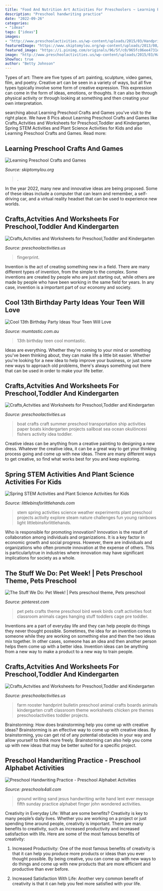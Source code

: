 ```yaml
---
title: "Food And Nutrition Art Activities For Preschoolers ~ Learning Preschool Crafts And Games"
description: "Preschool handwriting practice"
date: "2022-09-26"
categories:
- "ideas"
tags: ["ideas"]
images:
- "http://www.preschoolactivities.us/wp-content/uploads/2015/03/Handprint-rooster.jpg"
featuredImage: "https://www.skiptomylou.org/wp-content/uploads/2013/08/8-learning-activities-1.jpg"
featured_image: "https://i.pinimg.com/originals/96/5f/c0/965fc06ee4731e3b0c1a7d0f681988d8.jpg"
image: "http://www.preschoolactivities.us/wp-content/uploads/2015/03/Handprint-rooster.jpg"
ShowToc: true
author: "Betty Johnson"
---
```



Types of art: There are five types of art: painting, sculpture, video games, film, and poetry.
Creative art can be seen in a variety of ways, but all five types typically involve some form of creative expression. This expression can come in the form of ideas, emotions, or thoughts. It can also be through physical activity or through looking at something and then creating your own interpretation.

	

		
searching about Learning Preschool Crafts and Games you've visit to the right place. We have 8 Pics about Learning Preschool Crafts and Games like Crafts,Actvities and Worksheets for Preschool,Toddler and Kindergarten, Spring STEM Activities and Plant Science Activities for Kids and also Learning Preschool Crafts and Games. Read more:
		
    
## Learning Preschool Crafts And Games

<img loading=lazy src="https://www.skiptomylou.org/wp-content/uploads/2013/08/8-learning-activities-1.jpg" onerror="this.onerror=null;this.src='https://tse2.mm.bing.net/th?id=OIP.XutO0Nn8VDHwfQW1S0noewHaKl&amp;pid=15.1';" alt="Learning Preschool Crafts and Games">

_Source: skiptomylou.org_

>. 

	

In the year 2022, many new and innovative ideas are being proposed. Some of these ideas include a computer that can learn and remember, a self-driving car, and a virtual reality headset that can be used to experience new worlds.

    
## Crafts,Actvities And Worksheets For Preschool,Toddler And Kindergarten

<img loading=lazy src="http://www.preschoolactivities.us/wp-content/uploads/2015/01/fingerprint-pineapple.jpg" onerror="this.onerror=null;this.src='https://tse1.mm.bing.net/th?id=OIP.J5OPb9MKYpINtcoIjMMLaQAAAA&amp;pid=15.1';" alt="Crafts,Actvities and Worksheets for Preschool,Toddler and Kindergarten">

_Source: preschoolactivities.us_

>fingerprint. 

	

Invention is the act of creating something new in a field. There are many different types of invention, from the simple to the complex. Some inventions are created by people who are just starting out, while others are made by people who have been working in the same field for years. In any case, invention is a important part of our economy and society.

    
## Cool 13th Birthday Party Ideas Your Teen Will Love

<img loading=lazy src="http://cdn1-www.momtastic.com/assets/uploads/2018/08/13th-birthday-648x486.jpg" onerror="this.onerror=null;this.src='https://tse3.mm.bing.net/th?id=OIP._Kh-02y58w0uldyAfVD5RgHaFj&amp;pid=15.1';" alt="Cool 13th Birthday Party Ideas Your Teen Will Love">

_Source: mumtastic.com.au_

>13th birthday teen cool momtastic. 

	

Ideas are everything. Whether they're coming to your mind or something you've been thinking about, they can make life a little bit easier. Whether you're looking for a new idea to help improve your business, or just some new ways to approach old problems, there's always something out there that can be used in order to make your life better.

    
## Crafts,Actvities And Worksheets For Preschool,Toddler And Kindergarten

<img loading=lazy src="http://www.preschoolactivities.us/wp-content/uploads/2015/05/boat-craft1.jpg" onerror="this.onerror=null;this.src='https://tse1.mm.bing.net/th?id=OIP.4omcdmVdMq2cWiCAckv-BwHaJ4&amp;pid=15.1';" alt="Crafts,Actvities and Worksheets for Preschool,Toddler and Kindergarten">

_Source: preschoolactivities.us_

>boat crafts craft summer preschool transportation ship activities paper boats kindergarten projects sailboat sea ocean okulöncesi fishers activity idea toddler. 

	

Creative ideas can be anything from a creative painting to designing a new dress. Whatever the creative idea, it can be a great way to get your thinking process going and come up with new ideas. There are many different ways to get creative, so find what works best for you and keep exploring.

    
## Spring STEM Activities And Plant Science Activities For Kids

<img loading=lazy src="http://littlebinsforlittlehands.com/wp-content/uploads/2016/03/Spring-STEM-Activities-Plant-Science-Nature-Activities.jpg" onerror="this.onerror=null;this.src='https://tse4.mm.bing.net/th?id=OIP.6fI7CeJFDMVlNDyJR3leRQHaLH&amp;pid=15.1';" alt="Spring STEM Activities and Plant Science Activities for Kids">

_Source: littlebinsforlittlehands.com_

>stem spring activities science weather experiments plant preschool projects activity explore steam nature challenges fun young rainbows light littlebinsforlittlehands. 

	

Who is responsible for promoting innovation?
Innovation is the result of collaboration among individuals and organizations. It is a key factor in economic growth and social progress. However, there are individuals and organizations who often promote innovation at the expense of others. This is particularlytrue in industries where innovation may have significant implications for society as a whole.

    
## The Stuff We Do: Pet Week! | Pets Preschool Theme, Pets Preschool

<img loading=lazy src="https://i.pinimg.com/originals/96/5f/c0/965fc06ee4731e3b0c1a7d0f681988d8.jpg" onerror="this.onerror=null;this.src='https://tse2.mm.bing.net/th?id=OIP.7In7diEvhPOPhUro43Jn_QHaJ4&amp;pid=15.1';" alt="The Stuff We Do: Pet Week! | Pets preschool theme, Pets preschool">

_Source: pinterest.com_

>pet pets crafts theme preschool bird week birds craft activities foot classroom animals cages hanging stuff toddlers cage pre toddler. 

	

Inventions are a part of everyday life and they can help people do things they never thought possible. Sometimes, the idea for an invention comes to someone while they are working on something else and then the two ideas mix together. In other cases, someone has an idea and then another person helps them come up with a better idea. Invention ideas can be anything from a new way to make a product to a new way to train people.

    
## Crafts,Actvities And Worksheets For Preschool,Toddler And Kindergarten

<img loading=lazy src="http://www.preschoolactivities.us/wp-content/uploads/2015/03/Handprint-rooster.jpg" onerror="this.onerror=null;this.src='https://tse1.mm.bing.net/th?id=OIP.zRz2uXmy77C2utv0VX1B-QHaJ4&amp;pid=15.1';" alt="Crafts,Actvities and Worksheets for Preschool,Toddler and Kindergarten">

_Source: preschoolactivities.us_

>farm rooster handprint bulletin preschool animal crafts boards animals kindergarten craft classroom theme worksheets chicken pre themes preschoolactivities toddler projects. 

	

Brainstorming: How does brainstorming help you come up with creative ideas?
Brainstorming is an effective way to come up with creative ideas. By brainstorming, you can get rid of any potential obstacles in your way and allow yourself to think more freely. Brainstorming can also help you come up with new ideas that may be better suited for a specific project.

    
## Preschool Handwriting Practice - Preschool Alphabet Activities

<img loading=lazy src="http://www.preschools4all.com/images/writing-in-sand.jpg" onerror="this.onerror=null;this.src='https://tse4.mm.bing.net/th?id=OIP.MoS_cjan7gFNM6XEF9XhEwHaE7&amp;pid=15.1';" alt="Preschool Handwriting Practice - Preschool Alphabet Activities">

_Source: preschools4all.com_

>ground writing sand jesus handwriting write hand lent ever message fifth sunday practice alphabet finger john wondered activities. 

	

Creativity in Everyday Life: What are some benefits?
Creativity is key to many people’s daily lives. Whether you are working on a project or just spending time around people, creativity is important. There are many benefits to creativity, such as increased productivity and increased satisfaction with life. Here are some of the most famous benefits of creativity: 
1) Increased Productivity: One of the most famous benefits of creativity is that it can help you produce more products or ideas than you ever thought possible. By being creative, you can come up with new ways to do things and come up with new products that are more efficient and productive than ever before. 

2) Increased Satisfaction With Life: Another very common benefit of creativity is that it can help you feel more satisfied with your life.

